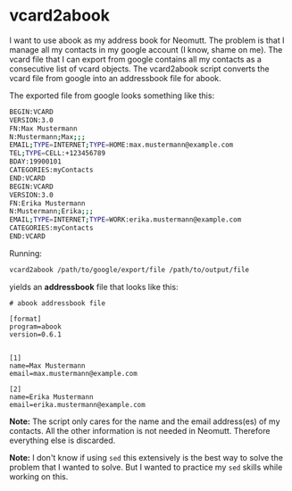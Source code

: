 # vcard2abook

I want to use abook as my address book for Neomutt. The problem is that I
manage all my contacts in my google account (I know, shame on me). The vcard
file that I can export from google contains all my contacts as a consecutive
list of vcard objects. The vcard2abook script converts the vcard file from
google into an addressbook file for abook.

The exported file from google looks something like this:
```bash
BEGIN:VCARD
VERSION:3.0
FN:Max Mustermann
N:Mustermann;Max;;;
EMAIL;TYPE=INTERNET;TYPE=HOME:max.mustermann@example.com
TEL;TYPE=CELL:+123456789
BDAY:19900101
CATEGORIES:myContacts
END:VCARD
BEGIN:VCARD
VERSION:3.0
FN:Erika Mustermann
N:Mustermann;Erika;;;
EMAIL;TYPE=INTERNET;TYPE=WORK:erika.mustermann@example.com
CATEGORIES:myContacts
END:VCARD
```

Running:
```bash
vcard2abook /path/to/google/export/file /path/to/output/file
```
yields an **addressbook** file that looks like this:
```
# abook addressbook file

[format]
program=abook
version=0.6.1


[1]
name=Max Mustermann
email=max.mustermann@example.com

[2]
name=Erika Mustermann
email=erika.mustermann@example.com

```

**Note:** The script only cares for the name and the email address(es) of my
contacts. All the other information is not needed in Neomutt. Therefore
everything else is discarded.

**Note:** I don't know if using `sed` this extensively is the best way to
solve the problem that I wanted to solve. But I wanted to practice my `sed`
skills while working on this.

